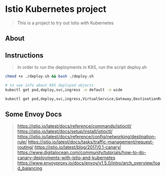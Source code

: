 # Istio Kubernetes project

> This is a project to try out Istio with Kubernetes

## About

## Instructions

> In order to run the deployments in K8S, run the script deploy.sh

```bash
chmod +x ./deploy.sh && bash ./deploy.sh

# to see info about K8S deployed objects
kubectl get pod,deploy,svc,ingress -n default -o wide

kubectl get pod,deploy,svc,ingress,VirtualService,Gateway,DestinationRule -n istio-system -o wide
```

## Some Envoy Docs

> https://istio.io/latest/docs/reference/commands/istioctl/
> https://istio.io/latest/docs/setup/install/istioctl/
> https://istio.io/latest/docs/reference/config/networking/destination-rule/
> https://istio.io/latest/docs/tasks/traffic-management/request-routing/
> https://istio.io/latest/blog/2017/0.1-canary/
> https://www.digitalocean.com/community/tutorials/how-to-do-canary-deployments-with-istio-and-kubernetes
> https://www.envoyproxy.io/docs/envoy/v1.5.0/intro/arch_overview/load_balancing
